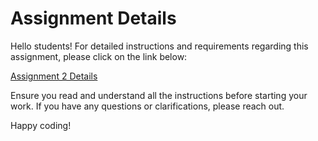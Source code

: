 # Assignment Details

Hello students! For detailed instructions and requirements regarding this assignment, please click on the link below:

[Assignment 2 Details](https://yong-zhuang.github.io/gvsu-cis371/assignment2.html)

Ensure you read and understand all the instructions before starting your work. If you have any questions or clarifications, please reach out.

Happy coding!
